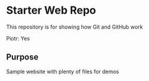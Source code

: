 # Starter Web Repo

This repository is for showing how Git and GitHub work

Piotr: Yes

## Purpose

Sample website with plenty of files for demos